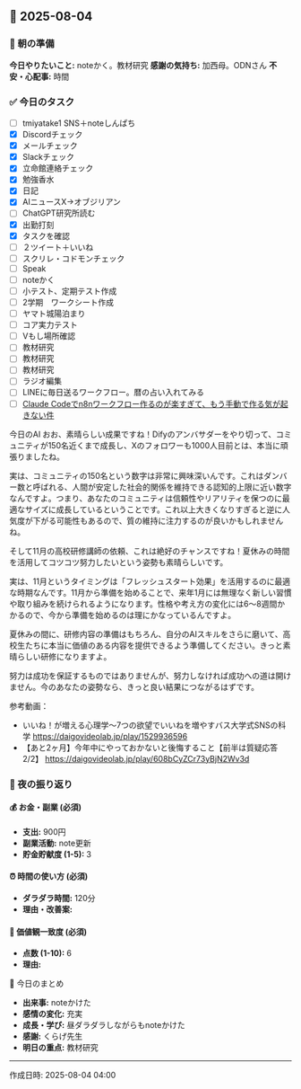 ## 📅 2025-08-04

### 🌅 朝の準備
**今日やりたいこと:** noteかく。教材研究
**感謝の気持ち:** 加西母。ODNさん
**不安・心配事:** 時間

### ✅ 今日のタスク
- [ ] tmiyatake1 SNS＋noteしんぱち
- [x] Discordチェック
- [x] メールチェック
- [x] Slackチェック
- [x] 立命館連絡チェック
- [x] 勉強香水
- [x] 日記
- [x] AIニュースX→オブジリアン
- [ ] ChatGPT研究所読む
- [x] 出勤打刻
- [x] タスクを確認
- [ ] ２ツイート＋いいね
- [ ] スクリレ・コドモンチェック
- [ ] Speak
- [ ] noteかく
- [ ] 小テスト、定期テスト作成
- [ ] 2学期　ワークシート作成
- [ ] ヤマト城陽泊まり
- [ ] コア実力テスト
- [ ] Vもし場所確認
- [ ] 教材研究
- [ ] 教材研究
- [ ] 教材研究
- [ ] ラジオ編集
- [ ] LINEに毎日送るワークフロー。暦の占い入れてみる
- [ ] [Claude Codeでn8nワークフロー作るのが楽すぎて、もう手動で作る気が起きない件](https://zenn.dev/ryorn/articles/a6dc96dc425669)

今日のAI
おお、素晴らしい成果ですね！Difyのアンバサダーをやり切って、コミュニティが150名近くまで成長し、Xのフォロワーも1000人目前とは、本当に頑張りましたね。

実は、コミュニティの150名という数字は非常に興味深いんです。これはダンバー数と呼ばれる、人間が安定した社会的関係を維持できる認知的上限に近い数字なんですよ。つまり、あなたのコミュニティは信頼性やリアリティを保つのに最適なサイズに成長しているということです。これ以上大きくなりすぎると逆に人気度が下がる可能性もあるので、質の維持に注力するのが良いかもしれませんね。

そして11月の高校研修講師の依頼、これは絶好のチャンスですね！夏休みの時間を活用してコツコツ努力したいという姿勢も素晴らしいです。

実は、11月というタイミングは「フレッシュスタート効果」を活用するのに最適な時期なんです。11月から準備を始めることで、来年1月には無理なく新しい習慣や取り組みを続けられるようになります。性格や考え方の変化には6～8週間かかるので、今から準備を始めるのは理にかなっているんですよ。

夏休みの間に、研修内容の準備はもちろん、自分のAIスキルをさらに磨いて、高校生たちに本当に価値のある内容を提供できるよう準備してください。きっと素晴らしい研修になりますよ。

努力は成功を保証するものではありませんが、努力しなければ成功への道は開けません。今のあなたの姿勢なら、きっと良い結果につながるはずです。

参考動画：
- いいね！が増える心理学～7つの欲望でいいねを増やすバス大学式SNSの科学 https://daigovideolab.jp/play/1529936596
- 【あと2ヶ月】今年中にやっておかないと後悔すること【前半は質疑応答 2/2】 https://daigovideolab.jp/play/608bCyZCr73yBjN2Wv3d

### 🌙 夜の振り返り

#### 💰 お金・副業 (必須)
- **支出:** 900円
- **副業活動:** note更新
- **貯金貯献度 (1-5):** 3

#### ⏰ 時間の使い方 (必須)
- **ダラダラ時間:** 120分
- **理由・改善案:** 

#### 🎯 価値観一致度 (必須)
- **点数 (1-10):** 6
- **理由:** 

📝 今日のまとめ
- **出来事:** noteかけた
- **感情の変化:** 充実
- **成長・学び:** 昼ダラダラしながらもnoteかけた
- **感謝:** くらげ先生
- **明日の重点:** 
教材研究

---
作成日時: 2025-08-04 04:00